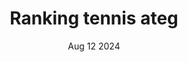 ---
title: "Ranking tennis ateg"
description: "Ranking de jugadores de ATEG"
date: "Aug 12 2024"
draft: false
tags:
- React
- TypeScript
utils:
- Riverpod
- Git

image: {
    url: '/images/projects/tennis.webp',
    alt: 'Ranking Ateg'
}
repository: https://github.com/Cesart18/web-atg-app
webUrl: https://app-ateg.vercel.app/

---